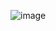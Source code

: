 
![image](https://user-images.githubusercontent.com/47287110/177053892-a5211a1f-decf-4501-91a5-3e533b6c655d.png)
